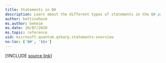 ```yaml
---
title: Statements in Q#
description: Learn about the different types of statements in the Q# programming language.
author: bettinaheim
ms.author: beheim
ms.date: 10/07/2020
ms.topic: reference
uid: microsoft.quantum.qsharp.statements-overview
no-loc: ['Q#', '$$v']
---
```


<!---
# Statements in Q#
-->

[!INCLUDE [source link](~/includes/qsharp-language/Specifications/Language/2_Statements/README.md)]

